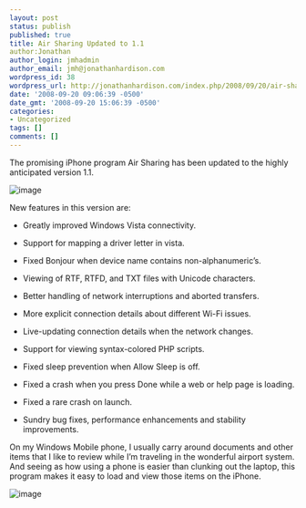 ```yaml
---
layout: post
status: publish
published: true
title: Air Sharing Updated to 1.1
author:Jonathan
author_login: jmhadmin
author_email: jmh@jonathanhardison.com
wordpress_id: 38
wordpress_url: http://jonathanhardison.com/index.php/2008/09/20/air-sharing-updated-to-11/
date: '2008-09-20 09:06:39 -0500'
date_gmt: '2008-09-20 15:06:39 -0500'
categories:
- Uncategorized
tags: []
comments: []
---
```

The promising iPhone program Air Sharing has been updated to the highly anticipated version 1.1.

![image]({{site.base}}/imagecontent/2008/09/image3.png)

New features in this version are:

  * Greatly improved Windows Vista connectivity.

  * Support for mapping a driver letter in vista.

  * Fixed Bonjour when device name contains non-alphanumeric’s.

  * Viewing of RTF, RTFD, and TXT files with Unicode characters.

  * Better handling of network interruptions and aborted transfers.

  * More explicit connection details about different Wi-Fi issues.

  * Live-updating connection details when the network changes.

  * Support for viewing syntax-colored PHP scripts.

  * Fixed sleep prevention when Allow Sleep is off.

  * Fixed a crash when you press Done while a web or help page is loading.

  * Fixed a rare crash on launch.

  * Sundry bug fixes, performance enhancements and stability improvements.


On my Windows Mobile phone, I usually carry around documents and other items that I like to review while I’m traveling in the wonderful airport system. And seeing as how using a phone is easier than clunking out the laptop, this program makes it easy to load and view those items on the iPhone.

![image]({{site.base}}/imagecontent/2008/09/image4.png)
